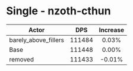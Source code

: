 # Single - nzoth-cthun
| Actor | DPS | Increase |
|---|:---:|:---:|
|barely_above_fillers|111484|0.03%|
|Base|111448|0.00%|
|removed|111433|-0.01%|
